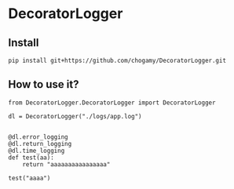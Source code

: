 # DecoratorLogger

## Install

```
pip install git+https://github.com/chogamy/DecoratorLogger.git
```

## How to use it?

```
from DecoratorLogger.DecoratorLogger import DecoratorLogger

dl = DecoratorLogger("./logs/app.log")


@dl.error_logging
@dl.return_logging
@dl.time_logging
def test(aa):
    return "aaaaaaaaaaaaaaaa"

test("aaaa")

```